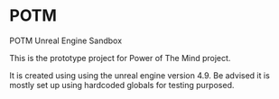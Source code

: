 # POTM
POTM Unreal Engine Sandbox

This is the prototype project for Power of The Mind project. 

It is created using using the unreal engine version 4.9. 
Be advised it is mostly set up using hardcoded globals for testing purposed.
